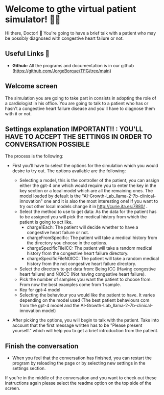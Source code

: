 # Welcome to gthe virtual patient simulator! 🚀🤖

Hi there, Doctor! 👋 You're going to have a brief talk with a patient who may be possibly diagnosed with congestive heart failure or not.

## Useful Links 🔗

- **Github:** All the programs and documentation is in our github (https://github.com/JorgeBorque/TFG/tree/main)

## Welcome screen

The simulation you are going to take part in consists in adopting the role of a cardiologist in his office. 
You are going to talk to a patient who has or hasn't a congestive heart failure disease and you'll have to diagnose them with it or not.


## Settings explanation  IMPORTANT!! : YOU'LL HAVE TO ACCEPT THE SETTINGS IN ORDER TO CONVERSATION POSSIBLE 

The process is the following: 

- First you'll have to select the options for the simulation which you would desire to try out. The options available are the following:
    - Selecting a model, this is the controller of the patient, you can assign either the gpt-4 one which would require you to enter the key in the key section or a local model which are all the remaining ones. The model loaded by default is the "AI-Growth-Lab_llama-2-7b-clinical-innovation" one and it is also the most interesting one! If you want to try out other local models change it in http://curie.ita.es:7880/ .
    - Select the method to use to get data: As the data for the patient has to be assigned you will pick the medical history from which the patient is going to act like. 
        - charge1Each: The patient will decide whether to have a congestive heart failure or not.
        - chargeFromSpecific: The patient will take a medical history from the directory you choose in the options.
        - chargeSpecificFileICC: The patient will take a random medical history from the congestive heart failure directory.
        - chargeSpecificFileNOICC: The patient will take a random medical history from the not congestive heart failure directory.
    - Select the directory to get data from: Being ICC (Having congestive heart failure) and NOICC (Not having congestive heart failure).
    - Pick the number of samples you want the patient to choose from. From now the best examples come from 1 sample.
    - Key for gpt-4 model
    - Selecting the behaviour you would like the patient to have. It varies depending on the model used (The best patient behaviours com from the gpt-4 model and the AI-Growth-Lab_llama-2-7b-clinical-innovation model)

- After picking the options, you will begin to talk with the patient. Take into account that the first message written has to be "Please present yourself." which will help you to get a brief introduction from the patient.

## Finish the conversation
- When you feel that the conversation has finished, you can restart the program by reloading the page or by selecting new settings in the settings section.


If you're in the middle of the conversation and you want to check out these instructions again please select the readme option on the top side of the screen.
